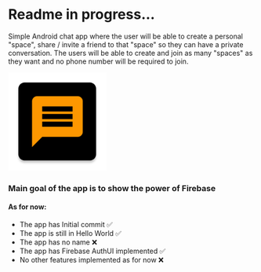 # Readme in progress...

Simple Android chat app where the user will be able to create a personal "space", share / invite a friend to that "space"
so they can have a private conversation. The users will be able to create and join as many "spaces" as they want and no phone
number will be required to join.

<a href='https://github.com/lineargs/ChatService/blob/master/app/src/main/ic_launcher-web.png'><img alt='ChatService Logo' src='https://github.com/lineargs/ChatService/blob/master/app/src/main/ic_launcher-web.png' height="200"/></a> 

### Main goal of the app is to show the power of Firebase

#### As for now:
- The app has Initial commit :white_check_mark:
- The app is still in Hello World :white_check_mark:
- The app has no name :x:
- The app has Firebase AuthUI implemented :white_check_mark:
- No other features implemented as for now :x:
